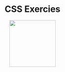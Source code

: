 <h1 align="center">
   CSS Exercies
</h1>

<p align="center">
  <img src="https://github.com/ozkannbuyuk/css-exercises/assets/111967202/70cb9d34-2217-43e2-82da-ab8a1a7983e7" width="150" />
</p>
